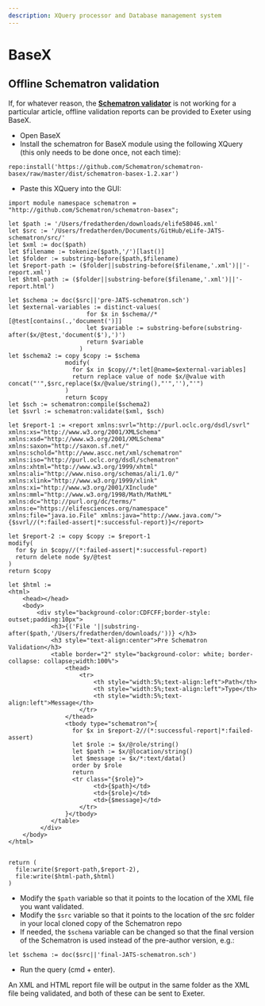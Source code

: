 ```yaml
---
description: XQuery processor and Database management system
---
```


# BaseX



## Offline Schematron validation

If, for whatever reason, the [**Schematron validator**](https://basex-validator--staging.elifesciences.org/schematron) is not working for a particular article, offline validation reports can be provided to Exeter using BaseX.

* Open BaseX
* Install the schematron for BaseX module using the following XQuery \(this only needs to be done once, not each time\):

```text
repo:install('https://github.com/Schematron/schematron-basex/raw/master/dist/schematron-basex-1.2.xar')
```

* Paste this XQuery into the GUI:

```text
import module namespace schematron = "http://github.com/Schematron/schematron-basex";

let $path := '/Users/fredatherden/downloads/elife58046.xml'
let $src := '/Users/fredatherden/Documents/GitHub/eLife-JATS-schematron/src/'
let $xml := doc($path)
let $filename := tokenize($path,'/')[last()]
let $folder := substring-before($path,$filename)
let $report-path := ($folder||substring-before($filename,'.xml')||'-report.xml')
let $html-path := ($folder||substring-before($filename,'.xml')||'-report.html')

let $schema := doc($src||'pre-JATS-schematron.sch')
let $external-variables := distinct-values(
                      for $x in $schema//*[@test[contains(.,'document(')]]
                      let $variable := substring-before(substring-after($x/@test,'document($'),')')
                      return $variable
                    )
let $schema2 := copy $copy := $schema
                modify(
                  for $x in $copy//*:let[@name=$external-variables]
                  return replace value of node $x/@value with concat("'",$src,replace($x/@value/string(),"'",''),"'")
                )
                return $copy
let $sch := schematron:compile($schema2)
let $svrl := schematron:validate($xml, $sch)

let $report-1 := <report xmlns:svrl="http://purl.oclc.org/dsdl/svrl" xmlns:xs="http://www.w3.org/2001/XMLSchema" xmlns:xsd="http://www.w3.org/2001/XMLSchema" xmlns:saxon="http://saxon.sf.net/" xmlns:schold="http://www.ascc.net/xml/schematron" xmlns:iso="http://purl.oclc.org/dsdl/schematron" xmlns:xhtml="http://www.w3.org/1999/xhtml" xmlns:ali="http://www.niso.org/schemas/ali/1.0/" xmlns:xlink="http://www.w3.org/1999/xlink" xmlns:xi="http://www.w3.org/2001/XInclude" xmlns:mml="http://www.w3.org/1998/Math/MathML" xmlns:dc="http://purl.org/dc/terms/" xmlns:e="https://elifesciences.org/namespace" xmlns:file="java.io.File" xmlns:java="http://www.java.com/">{$svrl//(*:failed-assert|*:successful-report)}</report>

let $report-2 := copy $copy := $report-1
modify(  
  for $y in $copy//(*:failed-assert|*:successful-report)
  return delete node $y/@test
)
return $copy

let $html := 
<html>
    <head></head>
    <body>
        <div style="background-color:CDFCFF;border-style: outset;padding:10px">
            <h3>{('File '||substring-after($path,'/Users/fredatherden/downloads/'))} </h3>
            <h3 style="text-align:center">Pre Schematron Validation</h3>
            <table border="2" style="background-color: white; border-collapse: collapse;width:100%">
                <thead>
                    <tr>
                        <th style="width:5%;text-align:left">Path</th>
                        <th style="width:5%;text-align:left">Type</th>
                        <th style="width:5%;text-align:left">Message</th>
                    </tr>
                </thead>
                <tbody type="schematron">{
                  for $x in $report-2//(*:successful-report|*:failed-assert)
                  let $role := $x/@role/string()
                  let $path := $x/@location/string()
                  let $message := $x/*:text/data()
                  order by $role
                  return 
                  <tr class="{$role}">
                        <td>{$path}</td>
                        <td>{$role}</td>
                        <td>{$message}</td>
                    </tr>
                }</tbody>
            </table>
         </div>
    </body>
</html>


return (
  file:write($report-path,$report-2),
  file:write($html-path,$html)
)
```

* Modify the `$path` variable so that it points to the location of the XML file you want validated.
* Modify the `$src` variable so that it points to the location of the src folder in your local cloned copy of the Schematron repo
* If needed, the `$schema` variable can be changed so that the final version of the Schematron is used instead of the pre-author version, e.g.:

```text
let $schema := doc($src||'final-JATS-schematron.sch')
```

* Run the query \(cmd + enter\).

An XML and HTML report file will be output in the same folder as the XML file being validated, and both of these can be sent to Exeter.

